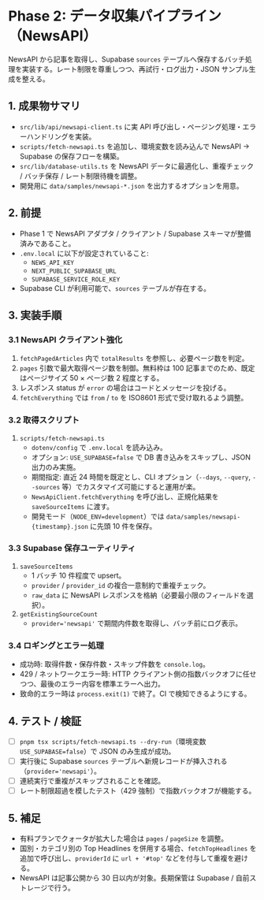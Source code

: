 # Phase 2: データ収集パイプライン（NewsAPI）

NewsAPI から記事を取得し、Supabase `sources` テーブルへ保存するバッチ処理を実装する。レート制限を尊重しつつ、再試行・ログ出力・JSON サンプル生成を整える。

## 1. 成果物サマリ
- `src/lib/api/newsapi-client.ts` に実 API 呼び出し・ページング処理・エラーハンドリングを実装。
- `scripts/fetch-newsapi.ts` を追加し、環境変数を読み込んで NewsAPI → Supabase の保存フローを構築。
- `src/lib/database-utils.ts` を NewsAPI データに最適化し、重複チェック / バッチ保存 / レート制限待機を調整。
- 開発用に `data/samples/newsapi-*.json` を出力するオプションを用意。

## 2. 前提
- Phase 1 で NewsAPI アダプタ / クライアント / Supabase スキーマが整備済みであること。
- `.env.local` に以下が設定されていること:
  - `NEWS_API_KEY`
  - `NEXT_PUBLIC_SUPABASE_URL`
  - `SUPABASE_SERVICE_ROLE_KEY`
- Supabase CLI が利用可能で、`sources` テーブルが存在する。

## 3. 実装手順

### 3.1 NewsAPI クライアント強化
1. `fetchPagedArticles` 内で `totalResults` を参照し、必要ページ数を判定。
2. `pages` 引数で最大取得ページ数を制御。無料枠は 100 記事までのため、既定はページサイズ 50 × ページ数 2 程度とする。
3. レスポンス status が `error` の場合はコードとメッセージを投げる。
4. `fetchEverything` では `from` / `to` を ISO8601 形式で受け取れるよう調整。

### 3.2 取得スクリプト
1. `scripts/fetch-newsapi.ts`
   - `dotenv/config` で `.env.local` を読み込み。
   - オプション: `USE_SUPABASE=false` で DB 書き込みをスキップし、JSON 出力のみ実施。
   - 期間指定: 直近 24 時間を既定とし、CLI オプション（`--days`, `--query`, `--sources` 等）でカスタマイズ可能にすると運用が楽。
   - `NewsApiClient.fetchEverything` を呼び出し、正規化結果を `saveSourceItems` に渡す。
   - 開発モード（`NODE_ENV=development`）では `data/samples/newsapi-{timestamp}.json` に先頭 10 件を保存。

### 3.3 Supabase 保存ユーティリティ
1. `saveSourceItems`
   - 1 バッチ 10 件程度で upsert。
   - `provider` / `provider_id` の複合一意制約で重複チェック。
   - `raw_data` に NewsAPI レスポンスを格納（必要最小限のフィールドを選択）。
2. `getExistingSourceCount`
   - `provider='newsapi'` で期間内件数を取得し、バッチ前にログ表示。

### 3.4 ロギングとエラー処理
- 成功時: 取得件数・保存件数・スキップ件数を `console.log`。
- 429 / ネットワークエラー時: HTTP クライアント側の指数バックオフに任せつつ、最後のエラー内容を標準エラーへ出力。
- 致命的エラー時は `process.exit(1)` で終了。CI で検知できるようにする。

## 4. テスト / 検証
- [ ] `pnpm tsx scripts/fetch-newsapi.ts --dry-run`（環境変数 `USE_SUPABASE=false`）で JSON のみ生成が成功。
- [ ] 実行後に Supabase `sources` テーブルへ新規レコードが挿入される（`provider='newsapi'`）。
- [ ] 連続実行で重複がスキップされることを確認。
- [ ] レート制限超過を模したテスト（429 強制）で指数バックオフが機能する。

## 5. 補足
- 有料プランでクォータが拡大した場合は `pages` / `pageSize` を調整。
- 国別・カテゴリ別の Top Headlines を併用する場合、`fetchTopHeadlines` を追加で呼び出し、`providerId` に `url + '#top'` などを付与して重複を避ける。
- NewsAPI は記事公開から 30 日以内が対象。長期保管は Supabase / 自前ストレージで行う。
